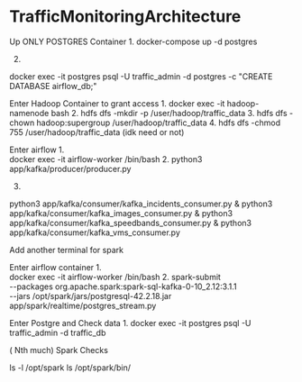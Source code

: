 # TrafficMonitoringArchitecture



Up ONLY POSTGRES Container
1. 
docker-compose up -d postgres

2. 
docker exec -it postgres psql -U traffic_admin -d postgres -c "CREATE DATABASE airflow_db;"



Enter Hadoop Container to grant access 
1. 
docker exec -it hadoop-namenode bash
2. 
hdfs dfs -mkdir -p /user/hadoop/traffic_data
3. 
hdfs dfs -chown hadoop:supergroup /user/hadoop/traffic_data
4. 
hdfs dfs -chmod 755 /user/hadoop/traffic_data (idk need or not)



Enter airflow
1.  
docker exec -it airflow-worker /bin/bash
2. 
python3 app/kafka/producer/producer.py

3. 
python3 app/kafka/consumer/kafka_incidents_consumer.py &
python3 app/kafka/consumer/kafka_images_consumer.py &
python3 app/kafka/consumer/kafka_speedbands_consumer.py &
python3 app/kafka/consumer/kafka_vms_consumer.py 


Add another terminal for spark

Enter airflow container
1.  
docker exec -it airflow-worker /bin/bash
2. 
spark-submit \
    --packages org.apache.spark:spark-sql-kafka-0-10_2.12:3.1.1 \
    --jars /opt/spark/jars/postgresql-42.2.18.jar \
    app/spark/realtime/postgres_stream.py

    

Enter Postgre and Check data
1. 
docker exec -it postgres psql -U traffic_admin -d traffic_db



( Nth much)
Spark Checks

ls -l /opt/spark
ls /opt/spark/bin/
